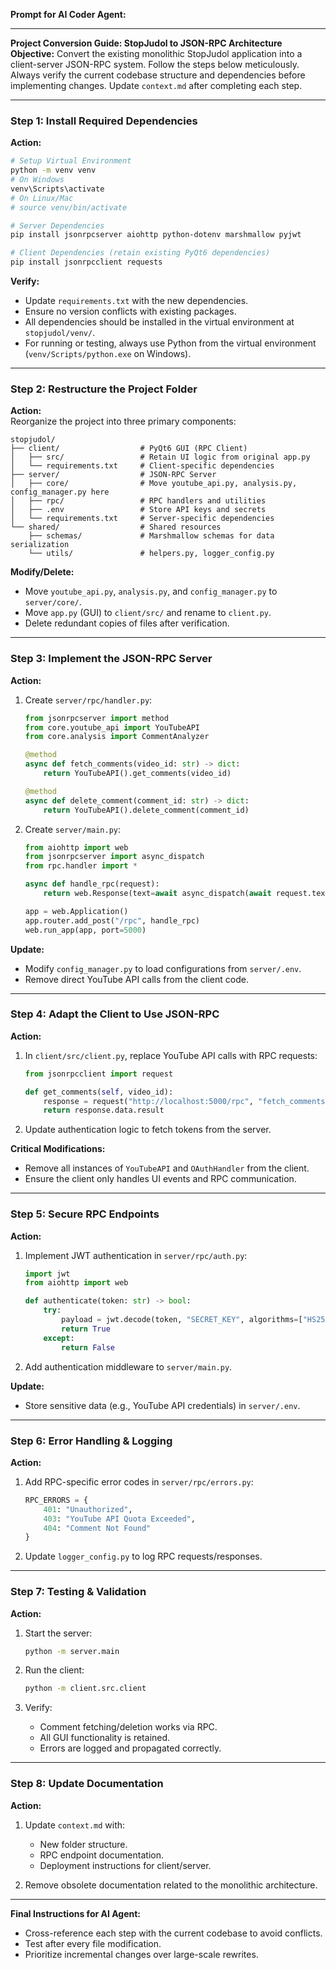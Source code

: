 **Prompt for AI Coder Agent:**  

---

**Project Conversion Guide: StopJudol to JSON-RPC Architecture**  
**Objective:** Convert the existing monolithic StopJudol application into a client-server JSON-RPC system. Follow the steps below meticulously. Always verify the current codebase structure and dependencies before implementing changes. Update `context.md` after completing each step.  

---

### **Step 1: Install Required Dependencies**  
**Action:**  
```bash  
# Setup Virtual Environment
python -m venv venv
# On Windows
venv\Scripts\activate
# On Linux/Mac
# source venv/bin/activate

# Server Dependencies  
pip install jsonrpcserver aiohttp python-dotenv marshmallow pyjwt  

# Client Dependencies (retain existing PyQt6 dependencies)  
pip install jsonrpcclient requests  
```  
**Verify:**  
- Update `requirements.txt` with the new dependencies.  
- Ensure no version conflicts with existing packages.  
- All dependencies should be installed in the virtual environment at `stopjudol/venv/`.
- For running or testing, always use Python from the virtual environment (`venv/Scripts/python.exe` on Windows).  

---

### **Step 2: Restructure the Project Folder**  
**Action:**  
Reorganize the project into three primary components:  
```  
stopjudol/  
├── client/                  # PyQt6 GUI (RPC Client)  
│   ├── src/                 # Retain UI logic from original app.py  
│   └── requirements.txt     # Client-specific dependencies  
├── server/                  # JSON-RPC Server  
│   ├── core/                # Move youtube_api.py, analysis.py, config_manager.py here  
│   ├── rpc/                 # RPC handlers and utilities  
│   ├── .env                 # Store API keys and secrets  
│   └── requirements.txt     # Server-specific dependencies  
└── shared/                  # Shared resources  
    ├── schemas/             # Marshmallow schemas for data serialization  
    └── utils/               # helpers.py, logger_config.py  
```  
**Modify/Delete:**  
- Move `youtube_api.py`, `analysis.py`, and `config_manager.py` to `server/core/`.  
- Move `app.py` (GUI) to `client/src/` and rename to `client.py`.  
- Delete redundant copies of files after verification.  

---

### **Step 3: Implement the JSON-RPC Server**  
**Action:**  
1. Create `server/rpc/handler.py`:  
   ```python  
   from jsonrpcserver import method  
   from core.youtube_api import YouTubeAPI  
   from core.analysis import CommentAnalyzer  

   @method  
   async def fetch_comments(video_id: str) -> dict:  
       return YouTubeAPI().get_comments(video_id)  

   @method  
   async def delete_comment(comment_id: str) -> dict:  
       return YouTubeAPI().delete_comment(comment_id)  
   ```  

2. Create `server/main.py`:  
   ```python  
   from aiohttp import web  
   from jsonrpcserver import async_dispatch  
   from rpc.handler import *  

   async def handle_rpc(request):  
       return web.Response(text=await async_dispatch(await request.text()))  

   app = web.Application()  
   app.router.add_post("/rpc", handle_rpc)  
   web.run_app(app, port=5000)  
   ```  
**Update:**  
- Modify `config_manager.py` to load configurations from `server/.env`.  
- Remove direct YouTube API calls from the client code.  

---

### **Step 4: Adapt the Client to Use JSON-RPC**  
**Action:**  
1. In `client/src/client.py`, replace YouTube API calls with RPC requests:  
   ```python  
   from jsonrpcclient import request  

   def get_comments(self, video_id):  
       response = request("http://localhost:5000/rpc", "fetch_comments", video_id=video_id)  
       return response.data.result  
   ```  

2. Update authentication logic to fetch tokens from the server.  

**Critical Modifications:**  
- Remove all instances of `YouTubeAPI` and `OAuthHandler` from the client.  
- Ensure the client only handles UI events and RPC communication.  

---

### **Step 5: Secure RPC Endpoints**  
**Action:**  
1. Implement JWT authentication in `server/rpc/auth.py`:  
   ```python  
   import jwt  
   from aiohttp import web  

   def authenticate(token: str) -> bool:  
       try:  
           payload = jwt.decode(token, "SECRET_KEY", algorithms=["HS256"])  
           return True  
       except:  
           return False  
   ```  

2. Add authentication middleware to `server/main.py`.  

**Update:**  
- Store sensitive data (e.g., YouTube API credentials) in `server/.env`.  

---

### **Step 6: Error Handling & Logging**  
**Action:**  
1. Add RPC-specific error codes in `server/rpc/errors.py`:  
   ```python  
   RPC_ERRORS = {  
       401: "Unauthorized",  
       403: "YouTube API Quota Exceeded",  
       404: "Comment Not Found"  
   }  
   ```  

2. Update `logger_config.py` to log RPC requests/responses.  

---

### **Step 7: Testing & Validation**  
**Action:**  
1. Start the server:  
   ```bash  
   python -m server.main  
   ```  

2. Run the client:  
   ```bash  
   python -m client.src.client  
   ```  

3. Verify:  
   - Comment fetching/deletion works via RPC.  
   - All GUI functionality is retained.  
   - Errors are logged and propagated correctly.  

---

### **Step 8: Update Documentation**  
**Action:**  
1. Update `context.md` with:  
   - New folder structure.  
   - RPC endpoint documentation.  
   - Deployment instructions for client/server.  

2. Remove obsolete documentation related to the monolithic architecture.  

---

**Final Instructions for AI Agent:**  
- Cross-reference each step with the current codebase to avoid conflicts.  
- Test after every file modification. 
- Prioritize incremental changes over large-scale rewrites.
